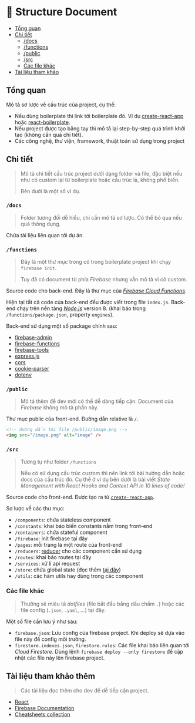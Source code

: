 # 📁 Structure Document

- [Tổng quan](#overview)
- [Chi tiết](#detail)
  - [/docs](#docs)
  - [/functions](#functions)
  - [/public](#public)
  - [/src](#src)
  - [Các file khác](#etc)
- [Tài liệu tham khảo](#ref)

<a name="overview"></a>

## Tổng quan

Mô tả sơ lược về cấu trúc của project, cụ thể:

- Nếu dùng boilerplate thì link tới boilerplate đó. Ví dụ [create-react-app](https://facebook.github.io/create-react-app/docs/getting-started) hoặc [react-boilerplate](https://github.com/react-boilerplate/react-boilerplate).
- Nếu project được tạo bằng tay thì mô tả lại step-by-step quá trình khởi tạo (không cần quá chi tiết).
- Các công nghệ, thư viện, framework, thuật toán sử dụng trong project

<a name="detail"></a>

## Chi tiết

> Mô tả chi tiết cấu trúc project dưới dạng folder và file, đặc biệt nếu như có custom lại từ boilerplate hoặc cấu trúc lạ, không phổ biến.
>
> Bên dưới là một số ví dụ.

<a name="docs"></a>

### **`/docs`**

> Folder tương đối dễ hiểu, chỉ cần mô tả sơ lược. Có thể bỏ qua nếu quá thông dụng.

Chứa tài liệu liên quan tới dự án.

<a name="functions"></a>

### **`/functions`**

> Đây là một thư mục trong có trong boilerplate project khi chạy `firebase init`.
>
> Tuy đã có document từ phía _Firebase_ nhưng vẫn mô tả vì có custom.

Source code cho back-end. Đây là thư mục của [_Firebase Cloud Functions_](https://firebase.google.com/docs/functions).

Hiện tại tất cả code của back-end đều được viết trong file `index.js`. Back-end chạy trên nền tảng [_Node.js_](https://nodejs.org) version 8. (khai báo trong `/functions/package.json`, property `engines`).

Back-end sử dụng một số package chính sau:

- [firebase-admin](https://www.npmjs.com/package/firebase-admin)
- [firebase-functions](https://www.npmjs.com/package/firebase-functions)
- [firebase-tools](https://www.npmjs.com/package/firebase-tools)
- [express.js](https://www.npmjs.com/package/express)
- [cors](https://www.npmjs.com/package/cors)
- [cookie-parser](https://www.npmjs.com/package/cookie-parser)
- [dotenv](https://www.npmjs.com/package/dotenv)

<a name="public"></a>

### **`/public`**

> Mô tả thêm để dev mới có thể dễ dàng tiếp cận. Document của _Firebase_ không mô tả phần này.

Thư mục public của front-end. Đường dẫn relative là `/`.

```html
<!-- đường dẫn tới file /public/image.png -->
<img src="/image.png" alt="image" />
```

<a name="src"></a>

### **`/src`**

> Tương tự như folder `/functions`
>
> Nếu có sử dụng cấu trúc custom thì nên link tới bài hướng dẫn hoặc docs của cấu trúc đó. Cụ thể ở ví dụ bên dưới là bài viết _State Management with React Hooks and Context API in 10 lines of code!_

Source code cho front-end. Được tạo ra từ [`create-react-app`](https://github.com/facebook/create-react-app).

Sơ lược về các thư mục:

- `/components`: chứa stateless component
- `/constants`: khai báo biến constants nằm trong front-end
- `/containers`: chứa stateful component
- `/firebase`: init firebase tại đây
- `/pages`: mỗi trang là một route của front-end
- `/reducers`: [reducer](https://reactjs.org/docs/hooks-reference.html#usereducer) cho các component cần sử dụng
- `/routes`: khai báo routes tại đây
- `/services`: xử lí api request
- `/store`: chứa global state (đọc thêm [tại đây](https://medium.com/simply/state-management-with-react-hooks-and-context-api-at-10-lines-of-code-baf6be8302c))
- `/utils`: các hàm utils hay dùng trong các component

<a name="etc"></a>

### **Các file khác**

> Thường sẽ miêu tả _dotfiles_ (file bắt đầu bằng dấu chấm `.`) hoặc các file config (`.json`, `.yaml`, ...) tại đây.

Một số file cần lưu ý như sau:

- `firebase.json`: Lưu config của firebase project. Khi deploy sẽ dựa vào file này để config môi trường.
- `firestore.indexes.json`, `firestore.rules`: Các file khai báo liên quan tới _Cloud Firestore_. Dùng lệnh `firebase deploy --only firestore` để cập nhật các file này lên firebase project.

<a name="ref"></a>

## Tài liệu tham khảo thêm

> Các tài liệu đọc thêm cho dev để dễ tiếp cận project.

- [React](https://reactjs.org)
- [Firebase Documentation](https://firebase.google.com/docs/web/setup)
- [Cheatsheets collection](https://devhints.io/)
